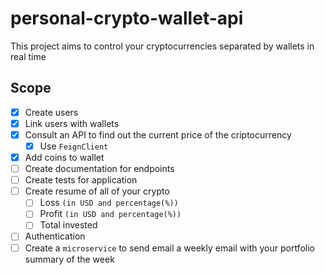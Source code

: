 # personal-crypto-wallet-api
This project aims to control your cryptocurrencies separated by wallets in real time

## Scope
- [x] Create users
- [x] Link users with wallets
- [x] Consult an API to find out the current price of the criptocurrency
  - [x] Use `FeignClient`
- [x] Add coins to wallet
- [ ] Create documentation for endpoints
- [ ] Create tests for application
- [ ] Create resume of all of your crypto
  - [ ] Loss `(in USD and percentage(%))`
  - [ ] Profit `(in USD and percentage(%))`
  - [ ] Total invested
- [ ] Authentication
- [ ] Create a `microservice` to send email a weekly email with your portfolio summary of the week
